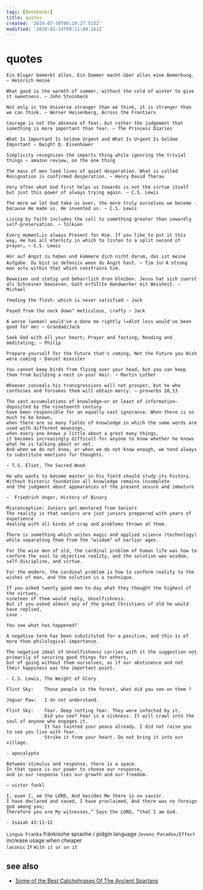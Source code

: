 ```yaml
---
tags: [Notebooks]
title: quotes
created: '2019-07-30T06:19:27.513Z'
modified: '2020-02-14T09:11:40.161Z'
---
```


# quotes

`Ein Kluger bemerkt alles. Ein Dummer macht über alles eine Bemerkung. ~ Heinrich Heine`

`What good is the warmth of summer, without the cold of winter to give it sweetness. ~ John Steinbeck`

`Not only is the Universe stranger than we think, it is stranger than we can think. ~ Werner Heisenberg, Across the Frontiers `

`Courage is not the absence of fear, but rather the judgement that something is more important than fear. ~ The Princess Diaries`

`What Is Important Is Seldom Urgent and What Is Urgent Is Seldom Important ~ Dwight D. Eisenhower`

`Simplicity recognizes the imports thing while ignoring the trivial things ~ amazon review, on the one thing`

`The mass of men lead lives of quiet desperation. What is called Resignation is confirmed desperation. ~ Henry David Therau`

`Very often what God first helps us towards is not the virtue itself but just this power of always trying again. ~ C.S. Lewis`

`The more we let God take us over, the more truly ourselves we become - because He made us. He invented us. ~ C.S. Lewis`

`Living by faith includes the call to something greater than cowardly self-preservation. ~ Tolkien`

`Every moment…is always Present for Him. If you like to put it this way, He has all eternity in which to listen to a split second of prayer… ~ C.S. Lewis`

`Hör auf Angst zu haben und kümmere dich nicht darum, das ist meine Aufgabe. Du bist so defensiv wenn du Angst hast. ~ Tim Jur`
`A strong man acts within that which constrains him.`

`Beweisen und stetig und beharrlich dran bleiben. Jesus hat sich zuerst als Schreiner bewiesen. Gott erfüllte Handwerker mit Weisheit. ~ Michael`

`feeding the flesh- which is never satisfied ~ Jack`

`Payed from the neck down" meticulous, crafty ~ Jack`

`A worse (woman) would've a done me rightly (=Alot less would've been good for me) ~ Grandad/Jack`

`Seek God with all your heart; Prayer and fasting; Reading and meditating; ~ Philip`

`Prepare yourself for the Future that's coming, Not the Future you Wish were coming ~ Daniel miessler`
 
`You cannot keep birds from flying over your head, but you can keep them from building a nest in your Hair. ~ Martin Luther`

`Whoever conceals his transgressions will not prosper, but he who confesses and forsakes them will obtain mercy. ~ proverbs 28,13`

```
The vast accumulations of knowledge—or at least of information—deposited by the nineteenth century 
have been responsible for an equally vast ignorance. When there is so much to be known,
when there are so many fields of knowledge in which the same words are used with different meanings,
when every one knows a little about a great many things, 
it becomes increasingly difficult for anyone to know whether he knows what he is talking about or not. 
And when we do not know, or when we do not know enough, we tend always to substitute emotions for thoughts.

~ T.S. Eliot, The Sacred Wood
```

```
He who wants to become master in his field should study its history.
Without historic foundation all knowledge remains incomplete 
and the judgment about appearances of the present unsure and immature

~  Friedrich Unger, History of Binary
```

```
Misconception: Juniors get mentored from Seniors
The reality is that seniors are just juniors preppered with years of experience
dealing with all kinds of crap and problems thrown at them.
```

```
There is something which unites magic and applied science (technology) while separating them from the "wisdom" of earlier ages.

For the wise men of old, the cardinal problem of human life was how to conform the soul to objective reality, and the solution was wisdom, self-discipline, and virtue.

For the modern, the cardinal problem is how to conform reality to the wishes of man, and the solution is a technique.
```

```
If you asked twenty good men to-day what they thought the highest of the virtues,
nineteen of them would reply, Unselfishness.
But if you asked almost any of the great Christians of old he would have replied, 
Love - 

You see what has happened?

A negative term has been substituted for a positive, and this is of more than philological importance. 

The negative ideal of Unselfishness carries with it the suggestion not primarily of securing good things for others, 
but of going without them ourselves, as if our abstinence and not their happiness was the important point.

- C.S. Lewis, The Weight of Glory
```

```
Flint Sky:    Those people in the forest, what did you see on them ?

Jaguar Paw:   I do not understand.

Flint Sky:    Fear. Deep rotting fear. They were infected by it.
              Did you see? Fear is a sickness. It will crawl into the soul of anyone who engages it. 
              It has tainted your peace already. I did not raise you to see you live with fear. 
              Strike it from your heart. Do not bring it into our village.

- apocalypto
```

```
Between stimulus and response, there is a space. 
In that space is our power to choose our response,
and in our response lies our growth and our freedom.

~ victor fankl
```
```
I, even I, am the LORD, And besides Me there is no savior. 
I have declared and saved, I have proclaimed, And there was no foreign god among you; 
Therefore you are My witnesses,” Says the LORD, “that I am God.

- Isaiah 43:11-12
```

`Lingua Franka`          fränkische sprache / pidgin language
`Jevons Paradox/Effect`  increase usage when cheaper         
`laconic`                `IF` `With it or on it`

## see also
- [Some of the Best Catchphrases Of The Ancient Spartans](https://www.warhistoryonline.com/instant-articles/best-spartan-laconic-phrases-boldest-wittiest-lines-ever-recorded.html)

